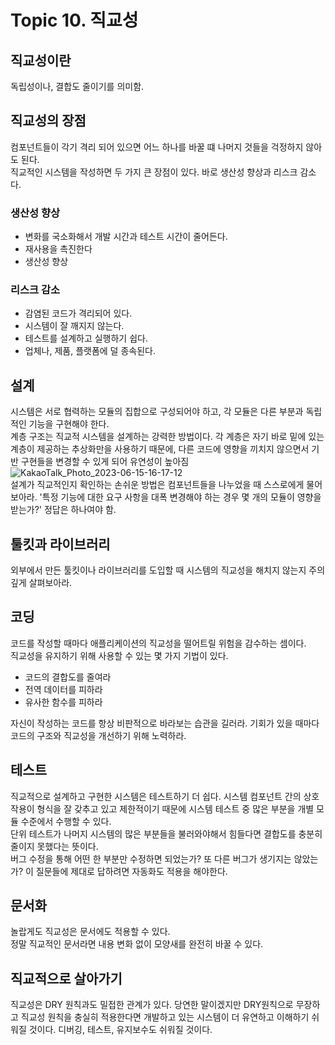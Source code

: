 # Topic 10. 직교성


## 직교성이란 
독립성이나, 결합도 줄이기를 의미함.  

## 직교성의 장점
컴포넌트들이 각기 격리 되어 있으면 어느 하나를 바꿀 떄 나머지 것들을 걱정하지 않아도 된다.  
직교적인 시스템을 작성하면 두 가지 큰 장점이 있다. 바로 생산성 향상과 리스크 감소다.

### 생산성 향상
 - 변화를 국소화해서 개발 시간과 테스트 시간이 줄어든다.
 - 재사용을 촉진한다
 - 생산성 향상

### 리스크 감소
 - 감염된 코드가 격리되어 있다.
 - 시스템이 잘 깨지지 않는다.
 - 테스트를 설계하고 실행하기 쉽다.
 - 업체나, 제품, 플랫폼에 덜 종속된다.

## 설계
시스템은 서로 협력하는 모듈의 집합으로 구성되어야 하고, 각 모듈은 다른 부분과 독립적인 기능을 구현해야 한다.  
계층 구조는 직교적 시스템을 설계하는 강력한 방법이다. 각 계층은 자기 바로 밑에 있는 계층이 제공하는 추상화만을 사용하기 때문에, 다른 코드에 영향을 끼치지 않으면서 기반 구현들을 변경할 수 있게 되어 유연성이 높아짐  
![KakaoTalk_Photo_2023-06-15-16-17-12](https://github.com/WBBookStudy/ProgramProgrammingProgrammer/assets/60125719/0a64db9a-07a0-4c6b-bfe8-7591c9fe7756)  
설계가 직교적인지 확인하는 손쉬운 방법은 컴포넌트들을 나누었을 때 스스로에게 물어보아라. '특정 기능에 대한 요구 사항을 대폭 변경해야 하는 경우 몇 개의 모듈이 영향을 받는가?' 정답은 하나여야 함.  

## 툴킷과 라이브러리
외부에서 만든 툴킷이나 라이브러리를 도입할 때 시스템의 직교성을 해치지 않는지 주의 깊게 살펴보아라.  

## 코딩
코드를 작성할 때마다 애플리케이션의 직교성을 떨어트릴 위험을 감수하는 셈이다.  
직교성을 유지하기 위해 사용할 수 있는 몇 가지 기법이 있다.

 - 코드의 결합도를 줄여라
 - 전역 데이터를 피하라
 - 유사한 함수를 피하라

자신이 작성하는 코드를 항상 비판적으로 바라보는 습관을 길러라. 기회가 있을 때마다 코드의 구조와 직교성을 개선하기 위해 노력하라.  

## 테스트
직교적으로 설계하고 구현한 시스템은 테스트하기 더 쉽다. 시스템 컴포넌트 간의 상호 작용이 형식을 잘 갖추고 있고 제한적이기 때문에 시스템 테스트 중 많은 부분을 개별 모듈 수준에서 수행할 수 있다.  
단위 테스트가 나머지 시스템의 많은 부분들을 불러와야해서 힘들다면 결합도를 충분히 줄이지 못했다는 뜻이다.  
버그 수정을 통해 어떤 한 부분만 수정하면 되었는가? 또 다른 버그가 생기지는 않았는가? 이 질문들에 제대로 답하려면 자동화도 적용을 해야한다.  

## 문서화 
놀랍게도 직교성은 문서에도 적용할 수 있다.  
정말 직교적인 문서라면 내용 변화 없이 모양새를 완전히 바꿀 수 있다. 

## 직교적으로 살아가기
직교성은 DRY 원칙과도 밀접한 관계가 있다. 당연한 말이겠지만 DRY원칙으로 무장하고 직교성 원칙을 충실히 적용한다면 개발하고 있는 시스템이 더 유연하고 이해하기 쉬워질 것이다. 디버깅, 테스트, 유지보수도 쉬워질 것이다.  






















